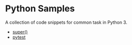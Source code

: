 # Python Samples

A collection of code snippets for common task in Python 3.

* [super()](/samples/super)
* [pytest](/samples/pytest)

